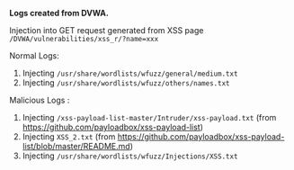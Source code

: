 **Logs created from DVWA.**

Injection into GET request generated from XSS page <code>/DVWA/vulnerabilities/xss_r/?name=xxx</code>

Normal Logs:
1. Injecting <code>/usr/share/wordlists/wfuzz/general/medium.txt</code>
2. Injecting <code>/usr/share/wordlists/wfuzz/others/names.txt</code>

Malicious Logs :
1. Injecting <code>/xss-payload-list-master/Intruder/xss-payload.txt</code> (from https://github.com/payloadbox/xss-payload-list)
2. Injecting <code>XSS_2.txt</code> (from https://github.com/payloadbox/xss-payload-list/blob/master/README.md)
3. Injecting <code>/usr/share/wordlists/wfuzz/Injections/XSS.txt</code>


